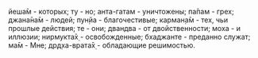 йеша̄м - которых; ту - но; анта-гатам - уничтожены; па̄пам - грех; джана̄на̄м - людей; пун̣йа - благочестивые; карман̣а̄м - тех, чьи прошлые действия; те - они; двандва - от двойственности; моха - и иллюзии; нирмукта̄х̣ - освобожденные; бхаджанте - преданно служат; ма̄м - Мне; др̣д̣ха-врата̄х̣ - обладающие решимостью.
